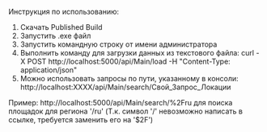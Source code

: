 Инструкция по использованию:
1) Скачать Published Build
2) Запустить .exe файл
3) Запустить командную строку от имени администратора
4) Выполнить команду для загрузки данных из текстового файла: curl -X POST http://localhost:5000/api/Main/load -H "Content-Type: application/json"
5) Можно использовать запросы по пути, указанному в консоли: http://localhost:XXXX/api/Main/search/Свой_Запрос_Локации

Пример: http://localhost:5000/api/Main/search/%2Fru для поиска площадок для региона '/ru' (Т.к. символ '/' невозможно написать в ссылке, требуется заменить его на '$2F')

